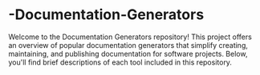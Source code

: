 # -Documentation-Generators
Welcome to the Documentation Generators repository! This project offers an overview of popular documentation generators that simplify creating, maintaining, and publishing documentation for software projects. Below, you'll find brief descriptions of each tool included in this repository.
